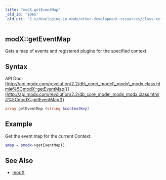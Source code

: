 ```yaml
---
title: "modX.getEventMap"
_old_id: "1065"
_old_uri: "2.x/developing-in-modx/other-development-resources/class-reference/modx/modx.geteventmap"
---
```


## modX::getEventMap

Gets a map of events and registered plugins for the specified context.

## Syntax

API Doc: [http://api.modx.com/revolution/2.2/db\_core\_model\_modx\_modx.class.html#%5CmodX::getEventMap()](http://api.modx.com/revolution/2.2/db_core_model_modx_modx.class.html#%5CmodX::getEventMap())

``` php 
array getEventMap (string $contextKey)
```

## Example

Get the event map for the current Context.

``` php 
$map = $modx->getEventMap();
```

## See Also

- [modX](extending-modx/core-model/modx "modX")